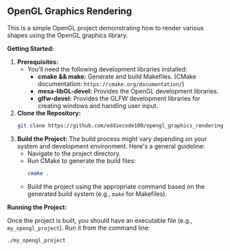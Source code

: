## OpenGL Graphics Rendering

This is a simple OpenGL project demonstrating how to render various shapes using the OpenGL graphics library.

**Getting Started:**

1. **Prerequisites:**
    * You'll need the following development libraries installed:
        * **cmake && make:** Generate and build Makefiles. (CMake documentation: `https://cmake.org/documentation/`)
        * **mesa-libGL-devel:** Provides the OpenGL development libraries.
        * **glfw-devel:** Provides the GLFW development libraries for creating windows and handling user input.
2. **Clone the Repository:**
    ```bash
    git clone https://github.com/eddiecode100/opengl_graphics_rendering.git
    ```
3. **Build the Project:**
   The build process might vary depending on your system and development environment. Here's a general guideline:
    * Navigate to the project directory.
    * Run CMake to generate the build files:
        ```bash
        cmake .
        ```
    * Build the project using the appropriate command based on the generated build system (e.g., `make` for Makefiles).

**Running the Project:**

Once the project is built, you should have an executable file (e.g., `my_opengl_project`). Run it from the command line:

```bash
./my_opengl_project
```
